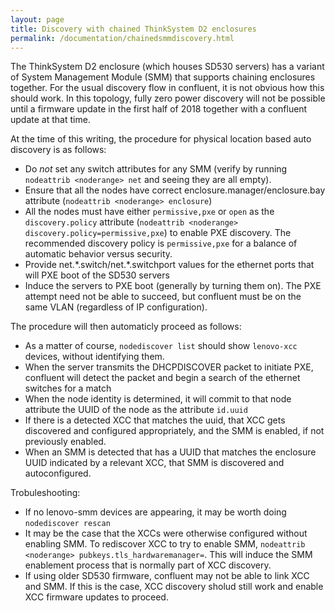 ```yaml
---
layout: page
title: Discovery with chained ThinkSystem D2 enclosures
permalink: /documentation/chainedsmmdiscovery.html
---
```


The ThinkSystem D2 enclosure (which houses SD530 servers) has a variant of System Management Module (SMM) that supports chaining
enclosures together.  For the usual discovery flow in confluent, it is not obvious how this should work.  In this topology, fully
zero power discovery will not be possible until a firmware update in the first half of 2018 together with a confluent update at that
time.

At the time of this writing, the procedure for physical location based auto discovery is as follows:

* Do *not* set any switch attributes for any SMM (verify by running `nodeattrib <noderange> net` and seeing they are all empty).
* Ensure that all the nodes have correct enclosure.manager/enclosure.bay attribute (`nodeattrib <noderange> enclosure`)
* All the nodes must have either `permissive,pxe` or `open` as the `discovery.policy` attribute (`nodeattrib <noderange> discovery.policy=permissive,pxe`) to enable
  PXE discovery.  The recommended discovery policy is `permissive,pxe` for a balance of automatic behavior versus security.
* Provide net.\*.switch/net.\*.switchport values for the ethernet ports that will PXE boot of the SD530 servers
* Induce the servers to PXE boot (generally by turning them on).  The PXE attempt need not be able to succeed, but confluent must be on the same VLAN (regardless of IP configuration).

The procedure will then automaticly proceed as follows:

* As a matter of course, `nodediscover list` should show `lenovo-xcc` devices, without identifying them.
* When the server transmits the DHCPDISCOVER packet to initiate PXE, confluent will detect the packet and begin a search of the ethernet switches for a match
* When the node identity is determined, it will commit to that node attribute the UUID of the node as the attribute `id.uuid`
* If there is a detected XCC that matches the uuid, that XCC gets discovered and configured appropriately, and the SMM is enabled, if not previously enabled.
* When an SMM is detected that has a UUID that matches the enclosure UUID indicated by a relevant XCC, that SMM is discovered and autoconfigured.

Trobuleshooting:

* If no lenovo-smm devices are appearing, it may be worth doing `nodediscover rescan`
* It may be the case that the XCCs were otherwise configured without enabling SMM.  To rediscover XCC to try to enable SMM, `nodeattrib <noderange> pubkeys.tls_hardwaremanager=`.  This will induce the SMM enablement process that is normally part of XCC discovery.
* If using older SD530 firmware, confluent may not be able to link XCC and SMM.  If this is the case, XCC discovery sholud still work and enable XCC firmware updates to proceed.
